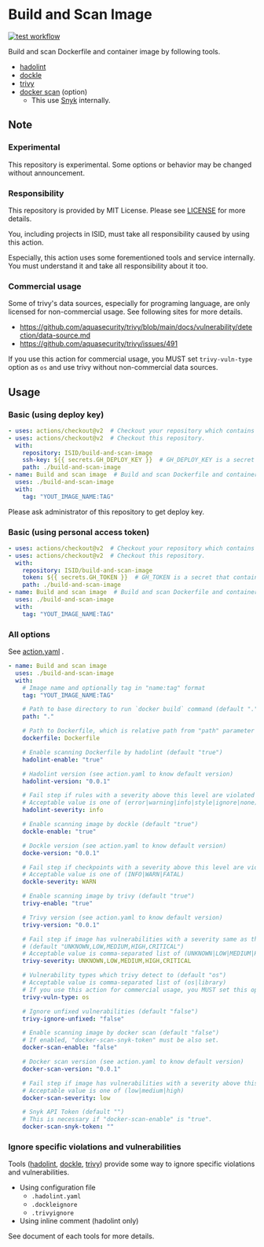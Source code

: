 # Build and Scan Image

[![test workflow](https://github.com/ISID/build-and-scan-image/actions/workflows/test.yaml/badge.svg)](https://github.com/ISID/build-and-scan-image/actions/workflows/test.yaml)

Build and scan Dockerfile and container image by following tools.

- [hadolint](https://github.com/hadolint/hadolint)
- [dockle](https://github.com/goodwithtech/dockle)
- [trivy](https://github.com/aquasecurity/trivy)
- [docker scan](https://github.com/docker/scan-cli-plugin) (option)
    - This use [Snyk](https://snyk.io/) internally.

## Note

### Experimental
This repository is experimental. Some options or behavior may be changed without announcement.

### Responsibility
This repository is provided by MIT License. Please see [LICENSE](./LICENSE) for more details.

You, including projects in ISID, must take all responsibility caused by using this action.

Especially, this action uses some forementioned tools and service internally. You must understand it and take all responsibility about it too.

### Commercial usage
Some of trivy's data sources, especially for programing language, are only licensed for non-commercial usage. See following sites for more details.

- https://github.com/aquasecurity/trivy/blob/main/docs/vulnerability/detection/data-source.md
- https://github.com/aquasecurity/trivy/issues/491

If you use this action for commercial usage, you MUST set `trivy-vuln-type` option as `os` and use trivy without non-commercial data sources.

## Usage

### Basic (using deploy key)

```yaml
- uses: actions/checkout@v2  # Checkout your repository which contains Dockerfile.
- uses: actions/checkout@v2  # Checkout this repository.
  with:
    repository: ISID/build-and-scan-image
    ssh-key: ${{ secrets.GH_DEPLOY_KEY }}  # GH_DEPLOY_KEY is a secret that contains deploy key for this repository
    path: ./build-and-scan-image
- name: Build and scan image  # Build and scan Dockerfile and container image
  uses: ./build-and-scan-image
  with:
    tag: "YOUT_IMAGE_NAME:TAG"
```

Please ask administrator of this repository to get deploy key.

### Basic (using personal access token)

```yaml
- uses: actions/checkout@v2  # Checkout your repository which contains Dockerfile.
- uses: actions/checkout@v2  # Checkout this repository.
  with:
    repository: ISID/build-and-scan-image
    token: ${{ secrets.GH_TOKEN }}  # GH_TOKEN is a secret that contains your personal access token.
    path: ./build-and-scan-image
- name: Build and scan image  # Build and scan Dockerfile and container image
  uses: ./build-and-scan-image
  with:
    tag: "YOUT_IMAGE_NAME:TAG"
```

### All options

See [action.yaml](./action.yaml) .

```yaml
- name: Build and scan image
  uses: ./build-and-scan-image
  with:
    # Image name and optionally tag in "name:tag" format
    tag: "YOUT_IMAGE_NAME:TAG"

    # Path to base directory to run `docker build` command (default ".")
    path: "."

    # Path to Dockerfile, which is relative path from "path" parameter (default "Dockerfile")
    dockerfile: Dockerfile

    # Enable scanning Dockerfile by hadolint (default "true")
    hadolint-enable: "true"

    # Hadolint version (see action.yaml to know default version)
    hadolint-version: "0.0.1"

    # Fail step if rules with a severity above this level are violated (default "info")
    # Acceptable value is one of (error|warning|info|style|ignore|none)
    hadolint-severity: info

    # Enable scanning image by dockle (default "true")
    dockle-enable: "true"

    # Dockle version (see action.yaml to know default version)
    docke-version: "0.0.1"

    # Fail step if checkpoints with a severity above this level are violated (default "WARN")
    # Acceptable value is one of (INFO|WARN|FATAL)
    dockle-severity: WARN

    # Enable scanning image by trivy (default "true")
    trivy-enable: "true"

    # Trivy version (see action.yaml to know default version)
    trivy-version: "0.0.1"

    # Fail step if image has vulnerabilities with a severity same as this level
    # (default "UNKNOWN,LOW,MEDIUM,HIGH,CRITICAL")
    # Acceptable value is comma-separated list of (UNKNOWN|LOW|MEDIUM|HIGH|CRITICAL)
    trivy-severity: UNKNOWN,LOW,MEDIUM,HIGH,CRITICAL

    # Vulnerability types which trivy detect to (default "os")
    # Acceptable value is comma-separated list of (os|library)
    # If you use this action for commercial usage, you MUST set this option as "os" and use trivy without non-commercial data sources.
    trivy-vuln-type: os

    # Ignore unfixed vulnerabilities (default "false")
    trivy-ignore-unfixed: "false"

    # Enable scanning image by docker scan (default "false")
    # If enabled, "docker-scan-snyk-token" must be also set. 
    docker-scan-enable: "false"

    # Docker scan version (see action.yaml to know default version)
    docker-scan-version: "0.0.1"

    # Fail step if image has vulnerabilities with a severity above this level (default "low")
    # Acceptable value is one of (low|medium|high)
    docker-scan-severity: low

    # Snyk API Token (default "")
    # This is necessary if "docker-scan-enable" is "true".
    docker-scan-snyk-token: ""
```

### Ignore specific violations and vulnerabilities
Tools ([hadolint](https://github.com/hadolint/hadolint), [dockle](https://github.com/goodwithtech/dockle), [trivy](https://github.com/aquasecurity/trivy)) provide some way to ignore specific violations and vulnerabilities.

- Using configuration file
    - `.hadolint.yaml`
    - `.dockleignore`
    - `.trivyignore`
- Using inline comment (hadolint only)

See document of each tools for more details.
